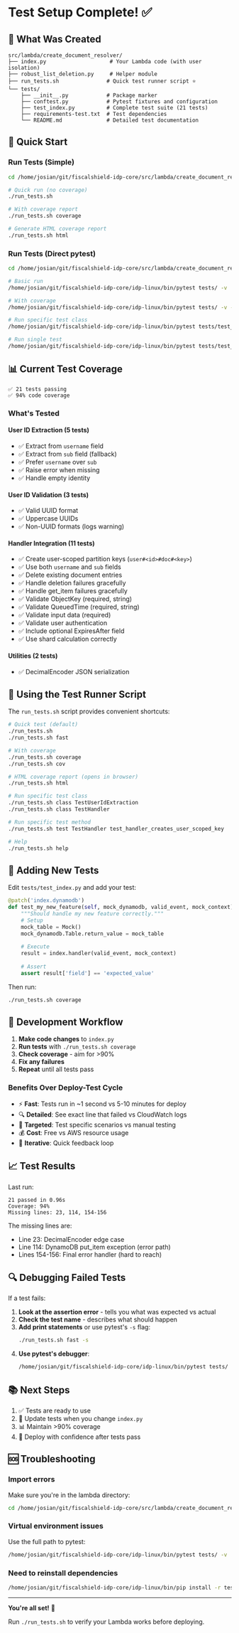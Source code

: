 # Test Setup Complete! ✅

## 📁 What Was Created

```
src/lambda/create_document_resolver/
├── index.py                    # Your Lambda code (with user isolation)
├── robust_list_deletion.py     # Helper module
├── run_tests.sh               # Quick test runner script ⭐
└── tests/
    ├── __init__.py            # Package marker
    ├── conftest.py            # Pytest fixtures and configuration
    ├── test_index.py          # Complete test suite (21 tests)
    ├── requirements-test.txt  # Test dependencies
    └── README.md              # Detailed test documentation
```

## 🚀 Quick Start

### Run Tests (Simple)
```bash
cd /home/josian/git/fiscalshield-idp-core/src/lambda/create_document_resolver

# Quick run (no coverage)
./run_tests.sh

# With coverage report
./run_tests.sh coverage

# Generate HTML coverage report
./run_tests.sh html
```

### Run Tests (Direct pytest)
```bash
cd /home/josian/git/fiscalshield-idp-core/src/lambda/create_document_resolver

# Basic run
/home/josian/git/fiscalshield-idp-core/idp-linux/bin/pytest tests/ -v

# With coverage
/home/josian/git/fiscalshield-idp-core/idp-linux/bin/pytest tests/ -v --cov=index --cov-report=term-missing

# Run specific test class
/home/josian/git/fiscalshield-idp-core/idp-linux/bin/pytest tests/test_index.py::TestHandler -v

# Run single test
/home/josian/git/fiscalshield-idp-core/idp-linux/bin/pytest tests/test_index.py::TestHandler::test_handler_creates_user_scoped_key -v
```

## 📊 Current Test Coverage

```
✅ 21 tests passing
✅ 94% code coverage
```

### What's Tested

#### User ID Extraction (5 tests)
- ✅ Extract from `username` field
- ✅ Extract from `sub` field (fallback)
- ✅ Prefer `username` over `sub`
- ✅ Raise error when missing
- ✅ Handle empty identity

#### User ID Validation (3 tests)
- ✅ Valid UUID format
- ✅ Uppercase UUIDs
- ✅ Non-UUID formats (logs warning)

#### Handler Integration (11 tests)
- ✅ Create user-scoped partition keys (`user#<id>#doc#<key>`)
- ✅ Use both `username` and `sub` fields
- ✅ Delete existing document entries
- ✅ Handle deletion failures gracefully
- ✅ Handle get_item failures gracefully
- ✅ Validate ObjectKey (required, string)
- ✅ Validate QueuedTime (required, string)
- ✅ Validate input data (required)
- ✅ Validate user authentication
- ✅ Include optional ExpiresAfter field
- ✅ Use shard calculation correctly

#### Utilities (2 tests)
- ✅ DecimalEncoder JSON serialization

## 🔧 Using the Test Runner Script

The `run_tests.sh` script provides convenient shortcuts:

```bash
# Quick test (default)
./run_tests.sh
./run_tests.sh fast

# With coverage
./run_tests.sh coverage
./run_tests.sh cov

# HTML coverage report (opens in browser)
./run_tests.sh html

# Run specific test class
./run_tests.sh class TestUserIdExtraction
./run_tests.sh class TestHandler

# Run specific test method
./run_tests.sh test TestHandler test_handler_creates_user_scoped_key

# Help
./run_tests.sh help
```

## 📝 Adding New Tests

Edit `tests/test_index.py` and add your test:

```python
@patch('index.dynamodb')
def test_my_new_feature(self, mock_dynamodb, valid_event, mock_context):
    """Should handle my new feature correctly."""
    # Setup
    mock_table = Mock()
    mock_dynamodb.Table.return_value = mock_table
    
    # Execute
    result = index.handler(valid_event, mock_context)
    
    # Assert
    assert result['field'] == 'expected_value'
```

Then run:
```bash
./run_tests.sh coverage
```

## 🎯 Development Workflow

1. **Make code changes** to `index.py`
2. **Run tests** with `./run_tests.sh coverage`
3. **Check coverage** - aim for >90%
4. **Fix any failures**
5. **Repeat** until all tests pass

### Benefits Over Deploy-Test Cycle

- ⚡ **Fast**: Tests run in ~1 second vs 5-10 minutes for deploy
- 🔍 **Detailed**: See exact line that failed vs CloudWatch logs
- 🎯 **Targeted**: Test specific scenarios vs manual testing
- 💰 **Cost**: Free vs AWS resource usage
- 🔄 **Iterative**: Quick feedback loop

## 📈 Test Results

Last run:
```
21 passed in 0.96s
Coverage: 94%
Missing lines: 23, 114, 154-156
```

The missing lines are:
- Line 23: DecimalEncoder edge case
- Line 114: DynamoDB put_item exception (error path)
- Lines 154-156: Final error handler (hard to reach)

## 🔍 Debugging Failed Tests

If a test fails:

1. **Look at the assertion error** - tells you what was expected vs actual
2. **Check the test name** - describes what should happen
3. **Add print statements** or use pytest's `-s` flag:
   ```bash
   ./run_tests.sh fast -s
   ```
4. **Use pytest's debugger**:
   ```bash
   /home/josian/git/fiscalshield-idp-core/idp-linux/bin/pytest tests/ -v --pdb
   ```

## 📚 Next Steps

1. ✅ Tests are ready to use
2. 🔄 Update tests when you change `index.py`
3. 📊 Maintain >90% coverage
4. 🚀 Deploy with confidence after tests pass

## 🆘 Troubleshooting

### Import errors
Make sure you're in the lambda directory:
```bash
cd /home/josian/git/fiscalshield-idp-core/src/lambda/create_document_resolver
```

### Virtual environment issues
Use the full path to pytest:
```bash
/home/josian/git/fiscalshield-idp-core/idp-linux/bin/pytest tests/ -v
```

### Need to reinstall dependencies
```bash
/home/josian/git/fiscalshield-idp-core/idp-linux/bin/pip install -r tests/requirements-test.txt
```

---

**You're all set!** 🎉

Run `./run_tests.sh` to verify your Lambda works before deploying.
